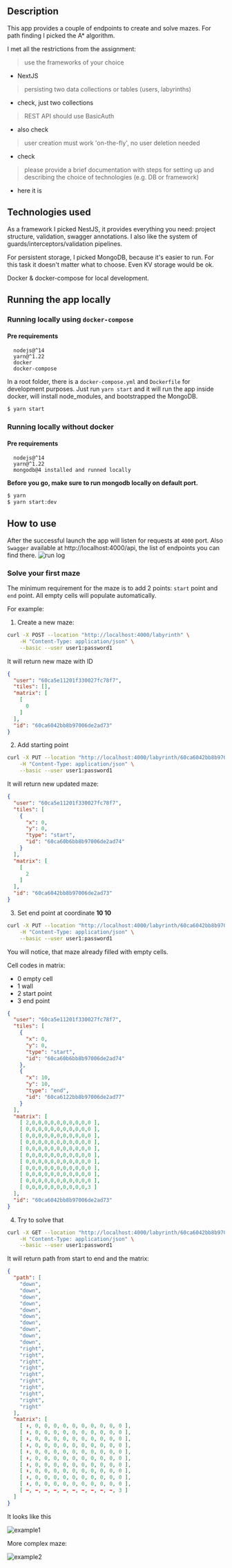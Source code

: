 ## Description
This app provides a couple of endpoints to create and solve mazes.
For path finding I picked the A* algorithm.

I met all the restrictions from the assignment:
> use the frameworks of your choice
- NextJS
> persisting two data collections or tables (users, labyrinths)
- check, just two collections
> REST API should use BasicAuth
- also check 
> user creation must work 'on-the-fly', no user deletion needed
- check
> please provide a brief documentation with steps for setting up and
describing the choice of technologies (e.g. DB or framework)
- here it is

## Technologies used

As a framework I picked NestJS, it provides everything you need: project structure, validation,
swagger annotations. I also like the system of guards/interceptors/validation pipelines.

For persistent storage, I picked MongoDB, because it's easier to run. For this task
it doesn't matter what to choose. Even KV storage would be ok.

Docker & docker-compose for local development.

## Running the app locally
### Running locally using `docker-compose`
#### Pre requirements
```
  nodejs@^14
  yarn@^1.22
  docker
  docker-compose
```

In a root folder, there is a `docker-compose.yml` and `Dockerfile` for development purposes.
Just run `yarn start` and it will run the app inside docker, will install node_modules, and bootstrapped the MongoDB.
```bash
$ yarn start
```

### Running locally without docker
#### Pre requirements
```
  nodejs@^14
  yarn@^1.22
  mongodb@4 installed and runned locally
```

**Before you go, make sure to run mongodb locally on default port.** 
```bash
$ yarn
$ yarn start:dev
```

## How to use

After the successful launch the app will listen for requests at `4000` port.
Also `Swagger` available at http://localhost:4000/api, the list of endpoints you can find there.
![run log](docs/run-log.png)


### Solve your first maze

The minimum requirement for the maze is to add 2 points: `start` point and `end` point.
All empty cells will populate automatically.

For example:

1) Create a new maze:
```bash
curl -X POST --location "http://localhost:4000/labyrinth" \
    -H "Content-Type: application/json" \
    --basic --user user1:password1
```

It will return new maze with ID
```json
{
  "user": "60ca5e11201f330027fc78f7",
  "tiles": [],
  "matrix": [
    [
      0
    ]
  ],
  "id": "60ca6042bb8b97006de2ad73"
}
```

2) Add starting point
```bash
curl -X PUT --location "http://localhost:4000/labyrinth/60ca6042bb8b97006de2ad73/start/0/0" \
    -H "Content-Type: application/json" \
    --basic --user user1:password1
```
It will return new updated maze:
```json
{
  "user": "60ca5e11201f330027fc78f7",
  "tiles": [
    {
      "x": 0,
      "y": 0,
      "type": "start",
      "id": "60ca60b6bb8b97006de2ad74"
    }
  ],
  "matrix": [
    [
      2
    ]
  ],
  "id": "60ca6042bb8b97006de2ad73"
}

```

3) Set end point at coordinate **10 10**
```bash
curl -X PUT --location "http://localhost:4000/labyrinth/60ca6042bb8b97006de2ad73/end/10/10" \
    -H "Content-Type: application/json" \
    --basic --user user1:password1
```

You will notice, that maze already filled with empty cells.

Cell codes in matrix:
- 0 empty cell
- 1 wall
- 2 start point
- 3 end point


```json
{
  "user": "60ca5e11201f330027fc78f7",
  "tiles": [
    {
      "x": 0,
      "y": 0,
      "type": "start",
      "id": "60ca60b6bb8b97006de2ad74"
    },
    {
      "x": 10,
      "y": 10,
      "type": "end",
      "id": "60ca6122bb8b97006de2ad77"
    }
  ],
  "matrix": [
    [ 2,0,0,0,0,0,0,0,0,0,0 ],
    [ 0,0,0,0,0,0,0,0,0,0,0 ],
    [ 0,0,0,0,0,0,0,0,0,0,0 ],
    [ 0,0,0,0,0,0,0,0,0,0,0 ],
    [ 0,0,0,0,0,0,0,0,0,0,0 ],
    [ 0,0,0,0,0,0,0,0,0,0,0 ],
    [ 0,0,0,0,0,0,0,0,0,0,0 ],
    [ 0,0,0,0,0,0,0,0,0,0,0 ],
    [ 0,0,0,0,0,0,0,0,0,0,0 ],
    [ 0,0,0,0,0,0,0,0,0,0,0 ],
    [ 0,0,0,0,0,0,0,0,0,0,3 ]
  ],
  "id": "60ca6042bb8b97006de2ad73"
}

```

4) Try to solve that

```bash
curl -X GET --location "http://localhost:4000/labyrinth/60ca6042bb8b97006de2ad73/solution" \
    -H "Content-Type: application/json" \
    --basic --user user1:password1
```
It will return path from start to end and the matrix:

```json
{
  "path": [
    "down",
    "down",
    "down",
    "down",
    "down",
    "down",
    "down",
    "down",
    "down",
    "down",
    "right",
    "right",
    "right",
    "right",
    "right",
    "right",
    "right",
    "right",
    "right",
    "right"
  ],
  "matrix": [
    [ ⬇️, 0, 0, 0, 0, 0, 0, 0, 0, 0, 0 ],
    [ ⬇️, 0, 0, 0, 0, 0, 0, 0, 0, 0, 0 ],
    [ ⬇️, 0, 0, 0, 0, 0, 0, 0, 0, 0, 0 ],
    [ ⬇️, 0, 0, 0, 0, 0, 0, 0, 0, 0, 0 ],
    [ ⬇️, 0, 0, 0, 0, 0, 0, 0, 0, 0, 0 ],
    [ ⬇️, 0, 0, 0, 0, 0, 0, 0, 0, 0, 0 ],
    [ ⬇️, 0, 0, 0, 0, 0, 0, 0, 0, 0, 0 ],
    [ ⬇️, 0, 0, 0, 0, 0, 0, 0, 0, 0, 0 ],
    [ ⬇️, 0, 0, 0, 0, 0, 0, 0, 0, 0, 0 ],
    [ ⬇️, 0, 0, 0, 0, 0, 0, 0, 0, 0, 0 ],
    [ ➡️, ➡️, ➡️, ➡️, ➡️, ➡️, ➡️, ➡️, ➡️, ➡️, 3 ]
  ]
}

```

It looks like this

![example1](docs/example1.png)

More complex maze:

![example2](docs/example2.png)
